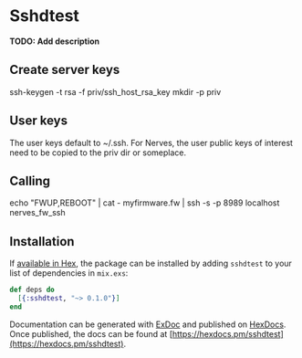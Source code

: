 # Sshdtest

**TODO: Add description**

## Create server keys

ssh-keygen -t rsa -f priv/ssh_host_rsa_key
mkdir -p priv

## User keys

The user keys default to ~/.ssh. For Nerves, the user public keys of interest need to
be copied to the priv dir or someplace.

## Calling
echo "FWUP,REBOOT" | cat - myfirmware.fw | ssh -s -p 8989 localhost nerves_fw_ssh

## Installation

If [available in Hex](https://hex.pm/docs/publish), the package can be installed
by adding `sshdtest` to your list of dependencies in `mix.exs`:

```elixir
def deps do
  [{:sshdtest, "~> 0.1.0"}]
end
```

Documentation can be generated with [ExDoc](https://github.com/elixir-lang/ex_doc)
and published on [HexDocs](https://hexdocs.pm). Once published, the docs can
be found at [https://hexdocs.pm/sshdtest](https://hexdocs.pm/sshdtest).

